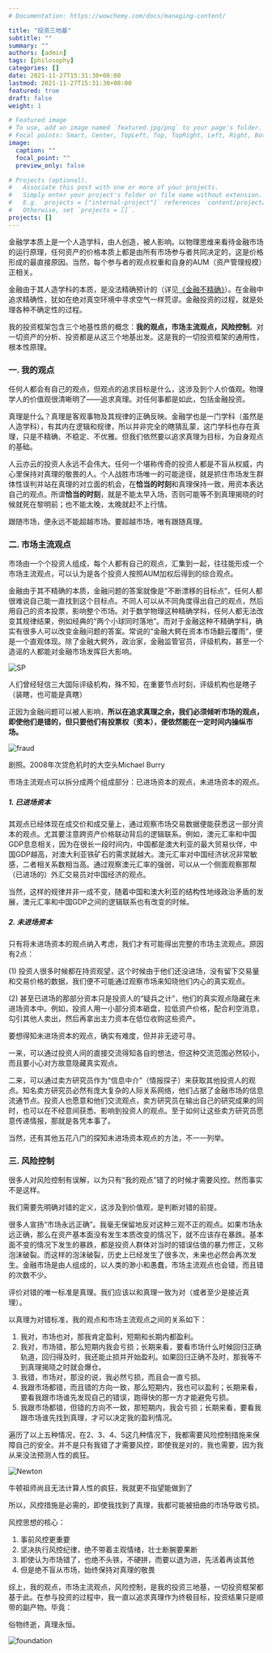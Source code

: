 ```yaml
---
# Documentation: https://wowchemy.com/docs/managing-content/

title: "投资三地基"
subtitle: ""
summary: ""
authors: [admin]
tags: [philosophy]
categories: []
date: 2021-11-27T15:31:30+08:00
lastmod: 2021-11-27T15:31:30+08:00
featured: true
draft: false
weight: 1

# Featured image
# To use, add an image named `featured.jpg/png` to your page's folder.
# Focal points: Smart, Center, TopLeft, Top, TopRight, Left, Right, BottomLeft, Bottom, BottomRight.
image:
  caption: ""
  focal_point: ""
  preview_only: false

# Projects (optional).
#   Associate this post with one or more of your projects.
#   Simply enter your project's folder or file name without extension.
#   E.g. `projects = ["internal-project"]` references `content/project/deep-learning/index.md`.
#   Otherwise, set `projects = []`.
projects: []
---
```


金融学本质上是一个人造学科，由人创造，被人影响。以物理思维来看待金融市场的运行原理，任何资产的价格本质上都是由所有市场参与者共同决定的，这是价格形成的最直接原因。当然，每个参与者的观点权重和自身的AUM（资产管理规模）正相关。

<!--more-->

金融由于其人造学科的本质，是没法精确预计的（详见[《金融不精确》](https://venus.caelumfamily.com/post/financeunprecise/)）。在金融中追求精确性，犹如在绝对真空环境中寻求空气一样荒谬。金融投资的过程，就是处理各种不确定性的过程。

我的投资框架包含三个地基性质的概念：**我的观点，市场主流观点，风险控制**。对一切资产的分析、投资都是从这三个地基出发。这是我的一切投资框架的通用性，根本性原理。

### 一. 我的观点

任何人都会有自己的观点，但观点的追求目标是什么，这涉及到个人价值观。物理学人的价值观很清晰明了——追求真理。对任何事都是如此，包括金融投资。

真理是什么？真理是客观事物及其规律的正确反映。金融学也是一门学科（虽然是人造学科），有其内在逻辑和规律，所以并非完全的瞎猜乱蒙，这门学科也存在真理，只是不精确、不稳定、不优雅。但我们依然要以追求真理为目标，为自身观点的基础。

人云亦云的投资人永远不会伟大。任何一个堪称传奇的投资人都是不盲从权威，内心里保持对真理的敬畏的人。个人战胜市场唯一的可能途径，就是抓住市场发生群体性误判并站在真理的对立面的机会，在**恰当的时刻**和真理保持一致，用资本表达自己的观点。所谓**恰当的时刻**，就是不能太早入场，否则可能等不到真理揭晓的时候就死在黎明前；也不能太晚，太晚就赶不上行情。

跟随市场，便永远不能超越市场。要超越市场，唯有跟随真理。

### 二. 市场主流观点

市场由一个个投资人组成，每个人都有自己的观点，汇集到一起，往往能形成一个市场主流观点，可以认为是各个投资人按照AUM加权后得到的综合观点。

金融由于其不精确的本质，金融问题的答案就像是“不断漂移的目标点”，任何人都很难说自己能一直找到这个目标点。不同人可以从不同角度得出自己的观点，然后用自己的资本投票，影响整个市场。对于数学物理这种精确学科，任何人都无法改变其规律结果，例如经典的“两个小球同时落地”。而对于金融这种不精确学科，确实有很多人可以改变金融问题的答案。常说的“金融大鳄在资本市场翻云覆雨”，便是一个直观体现。除了金融大鳄外，政治家，金融监管官员，评级机构，甚至一个造谣的人都能对金融市场发挥巨大影响。

![SP](SP.jpg)

人们曾经轻信三大国际评级机构，殊不知，在重要节点时刻，评级机构也是瞎子（装瞎，也可能是真瞎）



正因为金融问题可以被人影响，**所以在追求真理之余，我们必须倾听市场的观点，即使他们是错的，但只要他们有投票权（资本），便依然能在一定时间内操纵市场。**

![fraud](fraud.jpg)

剧照。2008年次贷危机时的大空头Michael Burry



市场主流观点可以拆分成两个组成部分：已进场资本的观点，未进场资本的观点。

##### 1. 已进场资本

其观点已经体现在成交价和成交量上，通过观察市场交易数据便能获悉这一部分资本的观点。尤其要注意跨资产价格联动背后的逻辑联系。例如，澳元汇率和中国GDP息息相关，因为在很长一段时间内，中国都是澳大利亚的最大贸易伙伴，中国GDP越高，对澳大利亚铁矿石的需求就越大。澳元汇率对中国经济状况非常敏感，二者相关系数相当高。通过观察澳元汇率的强弱，可以从一个侧面观察那帮（已进场的）外汇交易员对中国经济的观点。

当然，这样的规律并非一成不变，随着中国和澳大利亚的结构性地缘政治矛盾的发展，澳元汇率和中国GDP之间的逻辑联系也有改变的时候。

##### 2. 未进场资本

只有将未进场资本的观点纳入考虑，我们才有可能得出完整的市场主流观点。原因有2点：

(1) 投资人很多时候都在持资观望，这个时候由于他们还没进场，没有留下交易量和交易价格的数据，我们便不可能通过观察市场来知晓他们内心的真实观点。

(2) 甚至已进场的那部分资本只是投资人的“疑兵之计”，他们的真实观点隐藏在未进场资本中。例如，投资人用一小部分资本砸盘，拉低资产价格，配合利空消息，勾引其他人卖出，然后再拿出主力资本在低位收购这些资产。

要想得知未进场资本的观点，确实有难度，但并非无迹可寻。

一来，可以通过投资人间的直接交流得知各自的想法，但这种交流范围必然较小，而且要小心对方故意隐藏真实观点。

二来，可以通过卖方研究员作为“信息中介”（情报探子）来获取其他投资人的观点。知名卖方研究员必然有庞大复杂的人际关系网络，他们占据了金融市场的信息流通节点。投资人也愿意和他们交流观点，卖方研究员在输出自己的研究成果的同时，也可以在不经意间获悉、影响到投资人的观点。至于如何让这些卖方研究员愿意传递情报，那就是各凭本事了。

当然，还有其他五花八门的探知未进场资本观点的方法，不一一列举。

### 三. 风险控制

很多人对风险控制有误解，以为只有“我的观点”错了的时候才需要风控。然而事实不是这样。

我们需要先明确对错的定义，这涉及到价值观，是判断对错的前提。

很多人宣扬“市场永远正确”。我毫无保留地反对这种三观不正的观点。如果市场永远正确，那么在资产基本面没有发生本质改变的情况下，就不应该存在暴跌。基本面不变的情况下发生的暴跌，都是投资人群体对当时的错误估值的暴力修正，又称泡沫破裂。而这样的泡沫破裂，历史上已经发生了很多次，未来也必然会再次发生。金融市场是由人组成的，以人类的渺小和愚蠢，市场主流观点也会错，而且错的次数不少。

评价对错的唯一标准是真理。我们应该以和真理一致为对（或者至少是接近真理）。

以真理为对错标准，我的观点和市场主流观点之间的关系如下：

1. 我对，市场也对，那我肯定盈利，短期和长期内都盈利。
2. 我对，市场错，那么短期内我会亏损；长期来看，要看市场什么时候回归正确轨道，回归得及时，我还能止损并开始盈利。如果回归正确不及时，那我等不到真理揭晓之时就会爆仓。
3. 我错，市场对，那没的说，我必然亏损，而且会一直亏损。
4. 我跟市场都错，而且错的方向一致，那么短期内，我也可以盈利；长期来看，要看我跟市场谁先发现自己的错误，跑得快的那一方才能避免亏损。
5. 我跟市场都错，但错的方向不一致，那短期内，我会亏损；长期来看，要看我跟市场谁先找到真理，才可以决定我的盈利情况。



遍历了以上五种情况，在2、3、4、5这几种情况下，我都需要风险控制措施来保障自己的安全。并不是只有我错了才需要风控，即使我是对的，我也需要，因为我从来没法预测人性的疯狂。

![Newton](Newton.jpg)

牛顿祖师尚且无法计算人性的疯狂，我就更不指望能做到了



所以，风控措施是必需的，即使我找到了真理，我都可能被扭曲的市场导致亏损。

风控思想的核心：

1. 事前风控更重要
2. 坚决执行风控纪律，绝不带着主观情绪，壮士断腕要果断
3. 即使认为市场错了，也绝不头铁，不硬拼，而要以退为进，先活着再谈其他
4. 但是绝不盲从市场，始终保持对真理的敬畏

综上，我的观点，市场主流观点，风险控制，是我的投资三地基，一切投资框架都基于此。在参与投资的过程中，我一直以追求真理作为终极目标，投资结果只是顺带的副产物。毕竟：

俗物终逝，真理永恒。



![foundation](foundation.png)



